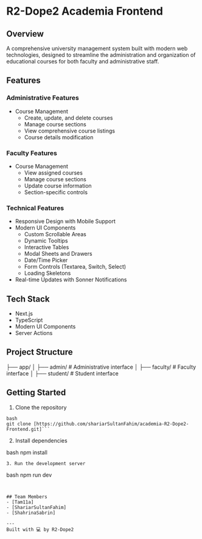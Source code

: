 # R2-Dope2 Academia Frontend

## Overview
A comprehensive university management system built with modern web technologies, designed to streamline the administration and organization of educational courses for both faculty and administrative staff.

## Features

### Administrative Features
- Course Management
  - Create, update, and delete courses
  - Manage course sections
  - View comprehensive course listings
  - Course details modification

### Faculty Features
- Course Management
  - View assigned courses
  - Manage course sections
  - Update course information
  - Section-specific controls

### Technical Features
- Responsive Design with Mobile Support
- Modern UI Components
  - Custom Scrollable Areas
  - Dynamic Tooltips
  - Interactive Tables
  - Modal Sheets and Drawers
  - Date/Time Picker
  - Form Controls (Textarea, Switch, Select)
  - Loading Skeletons
- Real-time Updates with Sonner Notifications

## Tech Stack
- Next.js
- TypeScript
- Modern UI Components
- Server Actions

## Project Structure
├── app/
│ ├── admin/ # Administrative interface
│ ├── faculty/ # Faculty interface
│ ├── student/ # Student interface


## Getting Started

1. Clone the repository

```
bash
git clone [https://github.com/shariarSultanFahim/academia-R2-Dope2-Frontend.git]```

```
2. Install dependencies

bash
npm install
```
3. Run the development server
```
bash
npm run dev
```


## Team Members
- [Tam11a]
- [ShariarSultanFahim]
- [ShahrinaSabrin]

---
Built with 💻 by R2-Dope2